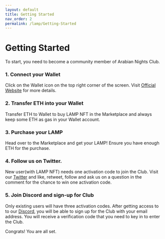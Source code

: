 ```yaml
---
layout: default
title: Getting Started
nav_order: 2
permalink: /lamp/Getting-Started
---
```


# Getting Started

To start, you need to become a community member of Arabian Nights Club. 

### 1. Connect your Wallet
Click on the Wallet icon on the top right corner of the screen. Visit [Official Website](http://www.arabianightsclub.com) for more details.

### 2. Transfer ETH into your Wallet
Transfer ETH to Wallet to buy LAMP NFT in the Marketplace and always keep some ETH as gas in your Wallet account.

### 3. Purchase your LAMP
Head over to the Marketplace and get your LAMP! Ensure you have enough ETH for the purchase. 

### 4. Follow us on Twitter.  
New user(with LAMP NFT) needs one activation code to join the Club. Visit our [Twitter](http://www.twitter.com/arabianightscl) and like, retweet, follow and ask us on a question in the comment for the chance to win one activation code. 

### 5. Join Discord and sign-up for Club
Only existing users will have three activation codes. After getting access to to our [Discord](http://www.discord.com/arabianightsclub), you will be able to sign up for the Club with your email address. You will receive a verification code that you need to key in to enter the Club. 




Congrats! You are all set. 

